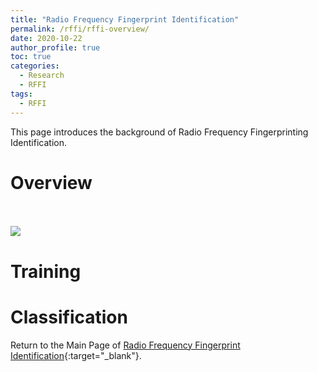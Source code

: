 ```yaml
---
title: "Radio Frequency Fingerprint Identification"
permalink: /rffi/rffi-overview/
date: 2020-10-22
author_profile: true
toc: true
categories:
  - Research
  - RFFI
tags:
  - RFFI
---
```




This page introduces the background of Radio Frequency Fingerprinting Identification.

# Overview

<br />
<br/><img src='/images/rffi/RFFI_DL.png'>
<br />

# Training
# Classification


Return to the Main Page of [Radio Frequency Fingerprint Identification](https://junqing-zhang.github.io/research-area/rffi/){:target="_blank"}.